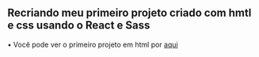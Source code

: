 ## Recriando meu primeiro projeto criado com hmtl e css usando o React e Sass

• Você pode ver o primeiro projeto em html por <a href="https://github.com/eduardacarvalho00/Barbearia-Alura" target="blank">aqui<a/>
  
